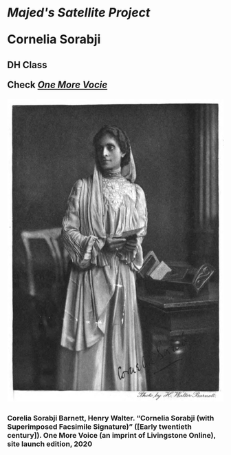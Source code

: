 <!DOCTYPE html>

<html>

<head>
<link rel="stylesheet" href="style.css">
</head>

<body>

<h1> <em>Majed's Satellite Project</em> </h>

<p>Cornelia Sorabji</p>

<h2> DH Class </h>
  
  <p> Check <a href="https://onemorevoice.org/index.html">
    <em>One More Vocie</em></a></p>
  
  
  <img src="Cornelia.jpg">
 
<h3> Corelia Sorabji
    Barnett, Henry Walter. “Cornelia Sorabji (with Superimposed Facsimile Signature)” ([Early twentieth century]).
    One More Voice (an imprint of Livingstone Online), site launch edition, 2020 </h>
  
</body>

</html>
